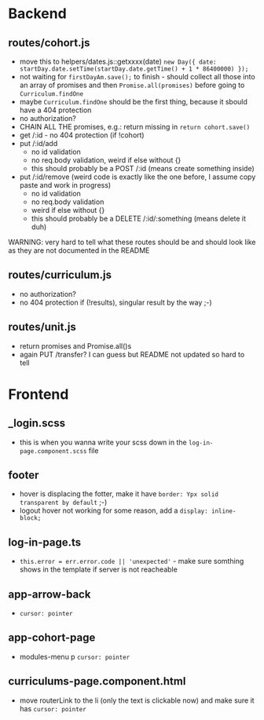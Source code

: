# Backend

## routes/cohort.js

- move this to helpers/dates.js::getxxxx(date) `new Day({ date: startDay.date.setTime(startDay.date.getTime() + 1 * 86400000) });`
- not waiting for `firstDayAm.save();` to finish - should collect all those into an array of promises and then `Promise.all(promises)` before going to `Curriculum.findOne`
- maybe `Curriculum.findOne` should be the first thing, because it sbould have a 404 protection
- no authorization?
- CHAIN ALL THE promises, e.g.: return missing in `return cohort.save()`
- get /:id - no 404 protection (if !cohort)
- put /:id/add
  - no id validation
  - no req.body validation, weird if else without {}
  - this should probably be a POST /:id (means create something inside)
- put /:id/remove (weird code is exactly like the one before, I assume copy paste and work in progress)
  - no id validation
  - no req.body validation
  - weird if else without {}
   - this should probably be a DELETE /:id/:something (means delete it duh)

WARNING: very hard to tell what these routes should be and should look like as they are not documented in the README


## routes/curriculum.js

- no authorization?
- no 404 protection if (!results), singular result by the way ;-)

## routes/unit.js

- return promises and Promise.all()s
- again PUT /transfer? I can guess but README not updated so hard to tell


# Frontend

## _login.scss

- this is when you wanna write your scss down in the `log-in-page.component.scss` file

## footer

- hover is displacing the fotter, make it have `border: Ypx solid transparent by default` ;-)
- logout hover not working for some reason, add a `display: inline-block;`

## log-in-page.ts

- `this.error = err.error.code || 'unexpected'`  - make sure somthing shows in the template if server is not reacheable

## app-arrow-back

- `cursor: pointer`

## app-cohort-page

- modules-menu p `cursor: pointer`

## curriculums-page.component.html

- move routerLink to the li (only the text is clickable now) and make sure it has `cursor: pointer`

